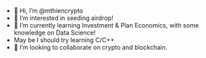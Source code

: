 - 👋 Hi, I’m @mthiencrypto
- 👀 I’m interested in seeding airdrop!
- 🌱 I’m currently learning Investment & Plan Economics, with some knowledge on Data Science!
- May be I should try learning C/C++
- 💞️ I’m looking to collaborate on crypto and blockchain.

<!---
mthiencrypto/mthiencrypto is a ✨ special ✨ repository because its `README.md` (this file) appears on your GitHub profile.
You can click the Preview link to take a look at your changes.
--->
